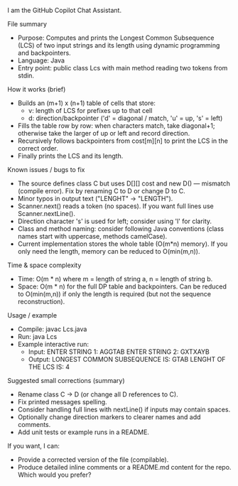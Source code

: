 I am the GitHub Copilot Chat Assistant.

File summary
- Purpose: Computes and prints the Longest Common Subsequence (LCS) of two input strings and its length using dynamic programming and backpointers.
- Language: Java
- Entry point: public class Lcs with main method reading two tokens from stdin.

How it works (brief)
- Builds an (m+1) x (n+1) table of cells that store:
  - v: length of LCS for prefixes up to that cell
  - d: direction/backpointer ('d' = diagonal / match, 'u' = up, 's' = left)
- Fills the table row by row: when characters match, take diagonal+1; otherwise take the larger of up or left and record direction.
- Recursively follows backpointers from cost[m][n] to print the LCS in the correct order.
- Finally prints the LCS and its length.

Known issues / bugs to fix
- The source defines class C but uses D[][] cost and new D() — mismatch (compile error). Fix by renaming C to D or change D to C.
- Minor typos in output text ("LENGHT" → "LENGTH").
- Scanner.next() reads a token (no spaces). If you want full lines use Scanner.nextLine().
- Direction character 's' is used for left; consider using 'l' for clarity.
- Class and method naming: consider following Java conventions (class names start with uppercase, methods camelCase).
- Current implementation stores the whole table (O(m*n) memory). If you only need the length, memory can be reduced to O(min(m,n)).

Time & space complexity
- Time: O(m * n) where m = length of string a, n = length of string b.
- Space: O(m * n) for the full DP table and backpointers. Can be reduced to O(min(m,n)) if only the length is required (but not the sequence reconstruction).

Usage / example
- Compile: javac Lcs.java
- Run: java Lcs
- Example interactive run:
  - Input:
    ENTER STRING 1: AGGTAB
    ENTER STRING 2: GXTXAYB
  - Output:
    LONGEST COMMON SUBSEQUENCE IS: 
    GTAB
    LENGHT OF THE LCS IS: 4

Suggested small corrections (summary)
- Rename class C → D (or change all D references to C).
- Fix printed messages spelling.
- Consider handling full lines with nextLine() if inputs may contain spaces.
- Optionally change direction markers to clearer names and add comments.
- Add unit tests or example runs in a README.

If you want, I can:
- Provide a corrected version of the file (compilable).
- Produce detailed inline comments or a README.md content for the repo. Which would you prefer?
